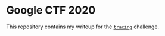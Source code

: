 Google CTF 2020
===============

This repository contains my writeup for the [`tracing`](./tracing) challenge.

